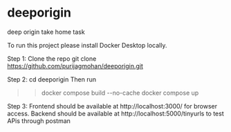 # deeporigin
deep origin take home task

To run this project please install Docker Desktop locally.

Step 1: Clone the repo 
git clone https://github.com/purijagmohan/deeporigin.git

Step 2:
cd deeporigin Then run 
>> docker compose build --no-cache
>> docker compose up

Step 3: 
Frontend should be available at http://localhost:3000/ for browser access.
Backend should be available at http://localhost:5000/tinyurls to test APis through postman
